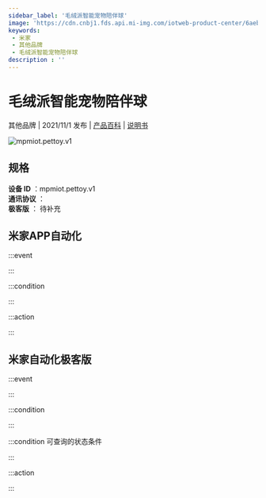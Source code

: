 ```yaml
---
sidebar_label: '毛绒派智能宠物陪伴球'
image: 'https://cdn.cnbj1.fds.api.mi-img.com/iotweb-product-center/6aeb2563996e3b2a029765c11bac2b3b_1634640315987.png?GalaxyAccessKeyId=AKVGLQWBOVIRQ3XLEW&Expires=9223372036854775807&Signature=wdjXsWJlZA027tf9bbv7uo+aY7g='
keywords: 
 - 米家
 - 其他品牌
 - 毛绒派智能宠物陪伴球
description : ''
---
```

# 毛绒派智能宠物陪伴球

其他品牌 | 2021/11/1 发布 | [产品百科](https://home.mi.com/webapp/content/baike/product/index.html?model=mpmiot.pettoy.v1/) | [说明书](https://home.mi.com/views/introduction.html?model=mpmiot.pettoy.v1&region=cn)

![mpmiot.pettoy.v1](https://cdn.cnbj1.fds.api.mi-img.com/iotweb-product-center/6aeb2563996e3b2a029765c11bac2b3b_1634640315987.png?GalaxyAccessKeyId=AKVGLQWBOVIRQ3XLEW&Expires=9223372036854775807&Signature=wdjXsWJlZA027tf9bbv7uo+aY7g=)

## 规格  
> 
**设备 ID** ：mpmiot.pettoy.v1  
**通讯协议** ：  
**极客版**  ： 待补充 


## 米家APP自动化  

:::event  

:::

:::condition  

:::

:::action   

:::

## 米家自动化极客版  

:::event  

:::

:::condition  

:::

:::condition 可查询的状态条件  

:::

:::action  

:::

        
